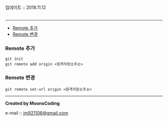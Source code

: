 <div class="pull-right"> 업데이트 :: 2018.11.12 </div><br>

---

<!-- @import "[TOC]" {cmd="toc" depthFrom=1 depthTo=6 orderedList=false} -->

<!-- code_chunk_output -->

-	[Remote 추가](#remote-추가)
-	[Remote 변경](#remote-변경)

<!-- /code_chunk_output -->

### Remote 추가

```
git init
git remote add origin <원격저장소주소>
```

### Remote 변경

```
git remote set-url origin <원격저장소주소>
```

---

**Created by MoonsCoding**

e-mail :: jm921106@gmail.com
